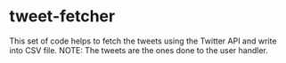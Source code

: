 # tweet-fetcher
This set of code helps to fetch the tweets using the Twitter API and write into CSV file.
NOTE: The tweets are the ones done to the user handler.
